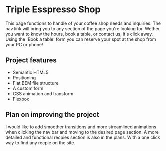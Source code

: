 # Triple Esspresso Shop

This page functions to handle of your coffee shop needs and inquiries. The nav link will bring you to any section of the page you're looking for. Wether you want to know the hours, book a table, or contact us, it's click away. Using the 'Book a table' form you can reserve your spot at the shop from your PC or phone!

## Project features

- Semantic HTML5
- Positioning
- Flat BEM file structure
- A custom form
- CSS animation and transform
- Flexbox

## Plan on improving the project

I would like to add smoother transitions and more streamlined animations when clicking the nav bar and moving to the desired page section. A more detailed and functional recpies section is also in the plans. With a one click way to find any recpie on the site.

